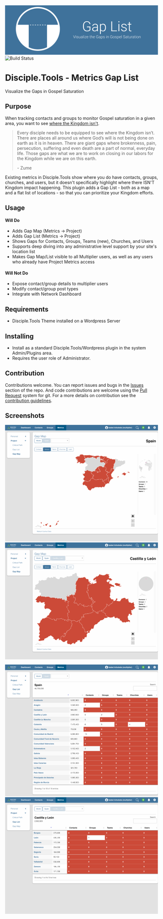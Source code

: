 ![Plugin Banner](https://raw.githubusercontent.com/cairocoder01/dt-metrics-gap-list/master/documentation/banner.png)
![Build Status](https://github.com/cairocoder01/dt-metrics-gap-list/actions/workflows/ci.yml/badge.svg?branch=master)

# Disciple.Tools - Metrics Gap List

Visualize the Gaps in Gospel Saturation

## Purpose

When tracking contacts and groups to monitor Gospel saturation in a given area,
you want to see [where the Kingdom isn't](https://zume.training/eyes-to-see-where-the-kingdom-isnt/).

> Every disciple needs to be equipped to see where the Kingdom isn’t. There are places all around us where God’s will is not being done on earth as it is in heaven. There are giant gaps where brokenness, pain, persecution, suffering and even death are a part of normal, everyday life. Those gaps are what we are to work on closing in our labors for the Kingdom while we are on this earth.
>
> \- Zume

Existing metrics in Disciple.Tools show where you do have contacts, groups, churches, and users,
but it doesn't specifically highlight where there ISN'T Kingdom impact happening.
This plugin adds a Gap List - both as a map and a flat list of locations - so that you
can prioritize your Kingdom efforts.

## Usage

#### Will Do

- Adds Gap Map (Metrics -> Project)
- Adds Gap List (Metrics -> Project)
- Shows Gaps for Contacts, Groups, Teams (new), Churches, and Users
- Supports deep diving into any administrative level support by your site's location list
- Makes Gap Map/List visible to all Multiplier users, as well as any users who already have Project Metrics access

#### Will Not Do

- Expose contact/group details to multiplier users
- Modify contact/group post types
- Integrate with Network Dashboard

## Requirements

- Disciple.Tools Theme installed on a Wordpress Server

## Installing

- Install as a standard Disciple.Tools/Wordpress plugin in the system Admin/Plugins area.
- Requires the user role of Administrator.

## Contribution

Contributions welcome. You can report issues and bugs in the
[Issues](https://github.com/cairocoder01/dt-metrics-gap-list/issues) section of the repo. And
code contributions are welcome using the [Pull Request](https://github.com/cairocoder01/dt-metrics-gap-list/pulls)
system for git. For a more details on contribution see the
[contribution guidelines](https://github.com/cairocoder01/dt-metrics-gap-list/blob/master/CONTRIBUTING.md).


## Screenshots

![Gap Map - Country](documentation/screen-gap-map-country.png)
![Gap Map - State](documentation/screen-gap-map-state.png)

![Gap List - Country](documentation/screen-gap-list-country.png)
![Gap List - State](documentation/screen-gap-list-state.png)
